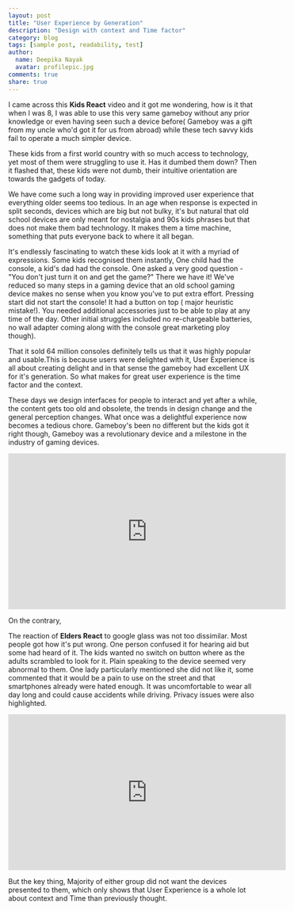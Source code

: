 ```yaml
---
layout: post
title: "User Experience by Generation"
description: "Design with context and Time factor"
category: blog
tags: [sample post, readability, test]
author:
  name: Deepika Nayak
  avatar: profilepic.jpg
comments: true
share: true
---
```


I came across this **Kids React** video and it got me wondering, how is it that when I was 8, I was able to use this very same gameboy without any prior knowledge or even having seen such a device before( Gameboy was a gift from my uncle who'd got it for us from abroad) while these tech savvy kids fail to operate a much simpler device. 



These kids from a first world country with so much access to technology, yet most of them were struggling to use it. Has it dumbed them down? Then it flashed that, these kids were not dumb, their intuitive orientation are towards the gadgets of today. 



We have come such a long way in providing improved user experience that everything older seems too tedious. In an age when response is expected in split seconds, devices which are big but not bulky, it's but natural that old school devices are only meant for nostalgia and 90s kids phrases but that does not make them bad technology. It makes them a time machine, something that puts everyone back to where it all began. 



It's endlessly fascinating to watch these kids look at it with a myriad of expressions. 
Some kids recognised them instantly, One child had the console, a kid's dad had the console. One asked a very good question - "You don't just turn it on and get the game?" There we have it! We've reduced so many steps in a gaming device that an old school gaming device makes no sense when you know you've to put extra effort. Pressing start did not start the console! It had a button on top ( major heuristic mistake!).  You needed additional accessories just to be able to play at any time of the day. Other initial struggles included no re-chargeable batteries, no wall adapter coming along with the console great marketing ploy though). 



That it sold 64 million consoles definitely tells us that it was highly popular and usable.This is because users were delighted with it, User Experience is all about creating delight and in that sense the gameboy had excellent UX for it's generation. So what makes for great user experience is the time factor and the context.



These days we design interfaces for people to interact and yet after a while, the content gets too old and obsolete, the trends in design change and the general perception changes. What once was a delightful experience now becomes a tedious chore. Gameboy's been no different but the kids got it right though, Gameboy was a revolutionary device and a milestone in the industry of gaming devices.


<iframe width="560" height="315" src="http://www.youtube.com/embed/0pCp8g-VjOs" frameborder="0"> </iframe>



On the contrary,



The reaction of **Elders React**  to google glass was not too dissimilar. Most people got how it's put wrong. One person confused it for hearing aid but some had heard of it. The kids wanted no switch on button where as the adults scrambled to look for it. Plain speaking to the device seemed very abnormal to them. One lady particularly mentioned she did not like it, some commented that it would be a pain to use on the street and that smartphones already were hated enough. It was uncomfortable to wear all day long and could cause accidents while driving. Privacy issues were also highlighted.



<iframe width="560" height="315" src="https://www.youtube.com/embed/xw95AZzPpsU" frameborder="0"> </iframe>



But the key thing, Majority of either group did not want the devices presented to them, which only shows that User Experience is a whole lot about context and Time than previously thought.





